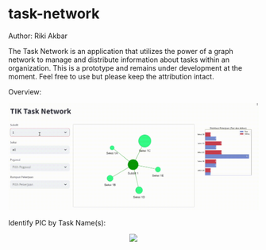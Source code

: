 # task-network

Author: Riki Akbar

The Task Network is an application that utilizes the power of a graph network to manage and distribute information about tasks within an organization. 
This is a prototype and remains under development at the moment. Feel free to use but please keep the attribution intact.

Overview:
<p align="center">
  <img src="images/demo2.gif">
</p>

Identify PIC by Task Name(s):
<p align="center">
  <img src="images/demo3.gif">
</p>
